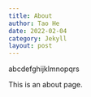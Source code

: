 ```yaml
---
title: About
author: Tao He
date: 2022-02-04
category: Jekyll
layout: post
---
```

abcdefghijklmnopqrs


This is an about page.
